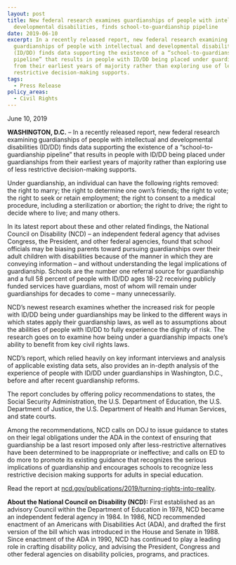 ```yaml
---
layout: post
title: New federal research examines guardianships of people with intellectual,
  developmental disabilities, finds school-to-guardianship pipeline
date: 2019-06-10
excerpt: In a recently released report, new federal research examining
  guardianships of people with intellectual and developmental disabilities
  (ID/DD) finds data supporting the existence of a “school-to-guardianship
  pipeline” that results in people with ID/DD being placed under guardianships
  from their earliest years of majority rather than exploring use of less
  restrictive decision-making supports.
tags:
  - Press Release
policy_areas:
  - Civil Rights
---
```


June 10, 2019

**WASHINGTON, D.C.** – In a recently released report, new federal research examining guardianships of people with intellectual and developmental disabilities (ID/DD) finds data supporting the existence of a “school-to-guardianship pipeline” that results in people with ID/DD being placed under guardianships from their earliest years of majority rather than exploring use of less restrictive decision-making supports.

Under guardianship, an individual can have the following rights removed: the right to marry; the right to determine one own’s friends; the right to vote; the right to seek or retain employment; the right to consent to a medical procedure, including a sterilization or abortion; the right to drive; the right to decide where to live; and many others.

In its latest report about these and other related findings, the National Council on Disability (NCD) – an independent federal agency that advises Congress, the President, and other federal agencies, found that school officials may be biasing parents toward pursuing guardianships over their adult children with disabilities because of the manner in which they are conveying information – and without understanding the legal implications of guardianship. Schools are the number one referral source for guardianship and a full 58 percent of people with ID/DD ages 18-22 receiving publicly funded services have guardians, most of whom will remain under guardianships for decades to come – many unnecessarily.

NCD’s newest research examines whether the increased risk for people with ID/DD being under guardianships may be linked to the different ways in which states apply their guardianship laws, as well as to assumptions about the abilities of people with ID/DD to fully experience the dignity of risk. The research goes on to examine how being under a guardianship impacts one’s ability to benefit from key civil rights laws.

NCD’s report, which relied heavily on key informant interviews and analysis of applicable existing data sets, also provides an in-depth analysis of the experience of people with ID/DD under guardianships in Washington, D.C., before and after recent guardianship reforms.

The report concludes by offering policy recommendations to states, the Social Security Administration, the U.S. Department of Education, the U.S. Department of Justice, the U.S. Department of Health and Human Services, and state courts.

Among the recommendations, NCD calls on DOJ to issue guidance to states on their legal obligations under the ADA in the context of ensuring that guardianship be a last resort imposed only after less-restrictive alternatives have been determined to be inappropriate or ineffective; and calls on ED to do more to promote its existing guidance that recognizes the serious implications of guardianship and encourages schools to recognize less restrictive decision making supports for adults in special education.

Read the report at [ncd.gov/publications/2019/turning-rights-into-reality](https://ncd.gov/publications/2019/turning-rights-into-reality).

**About the National Council on Disability (NCD):** First established as an advisory Council within the Department of Education in 1978, NCD became an independent federal agency in 1984. In 1986, NCD recommended enactment of an Americans with Disabilities Act (ADA), and drafted the first version of the bill which was introduced in the House and Senate in 1988. Since enactment of the ADA in 1990, NCD has continued to play a leading role in crafting disability policy, and advising the President, Congress and other federal agencies on disability policies, programs, and practices.
